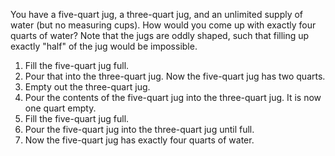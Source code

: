 You have a five-quart jug, a three-quart jug, and an unlimited supply of water (but no measuring cups).
How would you come up with exactly four quarts of water?
Note that the jugs are oddly shaped, such that filling up exactly "half" of the jug would be impossible.


1. Fill the five-quart jug full.
2. Pour that into the three-quart jug. Now the five-quart jug has two quarts.
3. Empty out the three-quart jug.
4. Pour the contents of the five-quart jug into the three-quart jug. It is now one quart empty.
5. Fill the five-quart jug full.
6. Pour the five-quart jug into the three-quart jug until full.
7. Now the five-quart jug has exactly four quarts of water.
